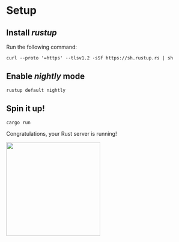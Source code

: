 # Setup

## Install ***rustup***

Run the following command:
```
curl --proto '=https' --tlsv1.2 -sSf https://sh.rustup.rs | sh
```

## Enable ***nightly*** mode
```
rustup default nightly
```

## Spin it up!

```
cargo run
```

Congratulations, your Rust server is running!

<img src="https://i.ytimg.com/vi/J593E2VYvYQ/sddefault.jpg" width="250" style="margin: 0 auto;"></img>
